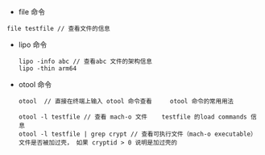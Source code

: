 - file 命令
```
file testfile // 查看文件的信息
```

- lipo 命令

    ```
    lipo -info abc // 查看abc 文件的架构信息
    lipo -thin arm64 

    ```

- otool 命令

    ```
    otool  // 直接在终端上输入 otool 命令查看     otool 命令的常用用法

    otool -l testfile // 查看 mach-o 文件    testfile 的load commands 信息
    otool -l testfile | grep crypt // 查看可执行文件（mach-o executable）文件是否被加过壳， 如果 cryptid > 0 说明是加过壳的
    ```  